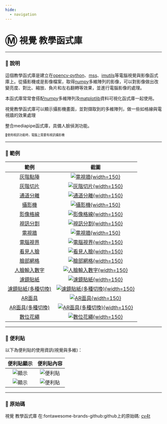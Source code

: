```yaml
---
hide:
  - navigation
---
```


# Ⓜ️ 視覺 教學函式庫

---------------

### 📗 說明

這個教學函式庫是建立在[opencv-python](https://pypi.org/project/opencv-python/)、[mss](https://python-mss.readthedocs.io/)、[imutils](https://github.com/PyImageSearch/imutils)等電腦視覺與影像函式庫上。從攝影機或是影像檔案，取得[numpy](https://numpy.org/)多維陣列的影像，可以對影像做出改變亮度、對比、縮放、負片和左右翻轉等效果，並進行電腦影像的處理。

本函式庫常常會搭配[numpy](https://numpy.org/)多維陣列及[matplotlib](https://matplotlib.org/)資料可視化函式庫一起使用。

視覺教學函式庫可以顯示攝影機畫面，並對擷取到的多維陣列，做一些如格線與電視牆的效果處理

整合mediapipe函式庫，具備人臉偵測功能。

<sup><sub>💬使用視訊功能時，電腦上需要有視訊攝影機</sub></sup>


---------------



### 📘 範例


| 範例                             | 截圖                                                              |
| :-----------:                    | :------------------------------------:                            |
| [灰階點陣](grayscale_pixel.md)          | [![電視牆](grayscale_pixel.jpg){width=150}](grayscale_pixel.md)           |
| [灰階切片](grayscale_slice.md)          | [![灰階切片](grayscale_slice.jpg){width=150}](grayscale_slice.md)           |
| [通道分離](channel_split.md)          | [![通道分離](channel_split.jpg){width=150}](channel_split.md)           |
| [攝影機](camera.md)          | [![攝影機](camera.jpg){width=150}](camera.md)           |
| [影像格線](camera_slice.md)          | [![影像格線](camera_slice.jpg){width=150}](camera_slice.md)           |
| [視訊分割](video_split.md)          | [![視訊分割](video_split.jpg){width=150}](video_split.md)           |
| [電視牆](camera_tile.md)          | [![電視牆](camera_tile.jpg){width=150}](camera_tile.md)           |
| [電腦視界](computer_vision.md)          | [![電腦視界](computer_vision.jpg){width=150}](computer_vision.md)           |
| [看見人臉](face_detection.md)          | [![看見人臉](face_detection.jpg){width=150}](face_detection.md)           |
| [臉部網格](face_mesh.md)          | [![臉部網格](face_mesh.jpg){width=150}](face_mesh.md)           |
| [人臉輸入數字](face_input_number.md)          | [![人臉輸入數字](face_input_number.jpg){width=150}](face_input_number.md)           |
| [濾鏡貼紙](filter_sticker.md)          | [![濾鏡貼紙](filter_sticker.jpg){width=150}](filter_sticker.md)           |
| [濾鏡貼紙(多種切換)](filter_sticker_switch.md)          | [![濾鏡貼紙(多種切換)](filter_sticker_switch.jpg){width=150}](filter_sticker_switch.md)           |
| [AR面具](ar_mask.md)          | [![AR面具](ar_mask.jpg){width=150}](ar_mask.md)           |
| [AR面具(多種切換)](ar_mask_switch.md)          | [![AR面具(多種切換)](ar_mask_switch.jpg){width=150}](ar_mask_switch.md)           |
| [數位花繩](digital_rope.md)          | [![數位花繩](digital_rope.jpg){width=150}](digital_rope.md)           |

---------------

### 📕 便利貼

以下為便利貼的使用資訊(視覺與多維)：

| 便利貼顯示                           | 便利貼內容                                                              |
| :-----------:                    | :------------------------------------:                            |
| ![顯示](cv4t_display_postit.jpg)    | ![便利貼](cv4t_postit.jpg)    |
| ![顯示](numpy_display_postit.jpg)    | ![便利貼](numpy_postit.jpg)    |


---------------

### 📙 原始碼

視覺 教學函式庫 在:fontawesome-brands-github:github上的原始碼: [cv4t](https://github.com/beardad1975/cv4t)


